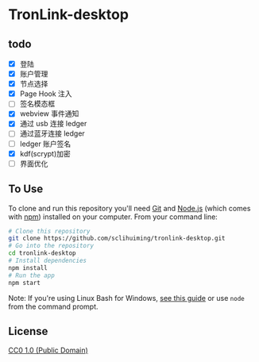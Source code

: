 # TronLink-desktop

## todo

- [x] 登陆
- [x] 账户管理
- [x] 节点选择
- [x] Page Hook 注入
- [ ] 签名模态框
- [x] webview 事件通知
- [x] 通过 usb 连接 ledger
- [ ] 通过蓝牙连接 ledger
- [ ] ledger 账户签名
- [x] kdf(scrypt)加密
- [ ] 界面优化

## To Use

To clone and run this repository you'll need [Git](https://git-scm.com) and [Node.js](https://nodejs.org/en/download/) (which comes with [npm](http://npmjs.com)) installed on your computer. From your command line:

```bash
# Clone this repository
git clone https://github.com/sclihuiming/tronlink-desktop.git
# Go into the repository
cd tronlink-desktop
# Install dependencies
npm install
# Run the app
npm start
```

Note: If you're using Linux Bash for Windows, [see this guide](https://www.howtogeek.com/261575/how-to-run-graphical-linux-desktop-applications-from-windows-10s-bash-shell/) or use `node` from the command prompt.

## License

[CC0 1.0 (Public Domain)](LICENSE.md)

